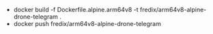 * docker build -f Dockerfile.alpine.arm64v8 -t fredix/arm64v8-alpine-drone-telegram .
* docker push fredix/arm64v8-alpine-drone-telegram

